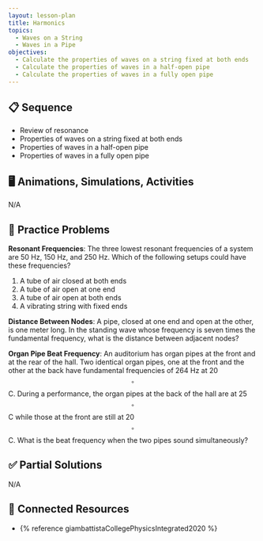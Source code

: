 ```yaml
---
layout: lesson-plan
title: Harmonics
topics:
  - Waves on a String
  - Waves in a Pipe
objectives:
  - Calculate the properties of waves on a string fixed at both ends
  - Calculate the properties of waves in a half-open pipe
  - Calculate the properties of waves in a fully open pipe
---
```


## 📋 Sequence

* Review of resonance
* Properties of waves on a string fixed at both ends
* Properties of waves in a half-open pipe
* Properties of waves in a fully open pipe

## 🖥️ Animations, Simulations, Activities

N/A

## 📝 Practice Problems

**Resonant Frequencies**: The three lowest resonant frequencies of a system are 50 Hz, 150 Hz, and 250 Hz. Which of the following setups could have these frequencies?

1. A tube of air closed at both ends
2. A tube of air open at one end
3. A tube of air open at both ends
4. A vibrating string with fixed ends

**Distance Between Nodes**: A pipe, closed at one end and open at the other, is one meter long. In the standing wave whose frequency is seven times the fundamental frequency, what is the distance between adjacent nodes?

**Organ Pipe Beat Frequency**: An auditorium has organ pipes at the front and at the rear of the hall. Two identical organ pipes, one at the front and the other at the back have fundamental frequencies of 264 Hz at 20$$^\circ$$ C. During a performance, the organ pipes at the back of the hall are at 25$$^\circ$$ C while those at the front are still at 20$$^\circ$$ C. What is the beat frequency when the two pipes sound simultaneously?

## ✅ Partial Solutions

N/A

## 📘 Connected Resources

* {% reference giambattistaCollegePhysicsIntegrated2020 %}
